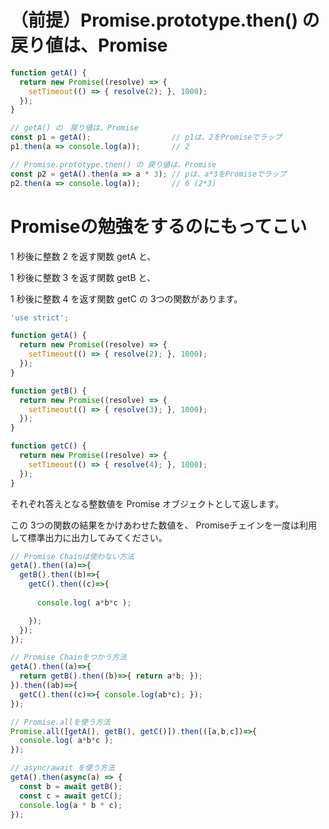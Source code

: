 # （前提）Promise.prototype.then() の 戻り値は、Promise
```JavaScript
function getA() {
  return new Promise((resolve) => {
    setTimeout(() => { resolve(2); }, 1000);
  });
}

// getA() の　戻り値は、Promise
const p1 = getA();					// p1は、2をPromiseでラップ
p1.then(a => console.log(a));		// 2

// Promise.prototype.then() の 戻り値は、Promise
const p2 = getA().then(a => a * 3);	// pは、a*3をPromiseでラップ
p2.then(a => console.log(a));		// 6 (2*3)
```


# Promiseの勉強をするのにもってこい

1 秒後に整数 2 を返す関数 getA と、

1 秒後に整数 3 を返す関数 getB と、

1 秒後に整数 4 を返す関数 getC の 3つの関数があります。

```JavaScript
'use strict';

function getA() {
  return new Promise((resolve) => {
    setTimeout(() => { resolve(2); }, 1000);
  });
}

function getB() {
  return new Promise((resolve) => {
    setTimeout(() => { resolve(3); }, 1000);
  });
}

function getC() {
  return new Promise((resolve) => {
    setTimeout(() => { resolve(4); }, 1000);
  });
}
```
それぞれ答えとなる整数値を Promise オブジェクトとして返します。


この 3つの関数の結果をかけあわせた数値を、 Promiseチェインを一度は利用して標準出力に出力してみてください。

```JavaScript
// Promise Chainは使わない方法
getA().then((a)=>{
  getB().then((b)=>{
    getC().then((c)=>{
      
      console.log( a*b*c );

    });
  });
});
```


```JavaScript
// Promise Chainをつかう方法
getA().then((a)=>{
  return getB().then((b)=>{ return a*b; });
}).then((ab)=>{
  getC().then((c)=>{ console.log(ab*c); });
});
```


```JavaScript
// Promise.allを使う方法
Promise.all([getA(), getB(), getC()]).then(([a,b,c])=>{
  console.log( a*b*c );
});
```


```JavaScript
// async/await を使う方法
getA().then(async(a) => {
  const b = await getB();
  const c = await getC();
  console.log(a * b * c);
});
```
